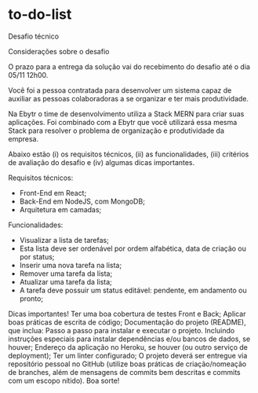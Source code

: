 # to-do-list
Desafio técnico

Considerações sobre o desafio

O prazo para a entrega da solução vai do recebimento do desafio até o dia 05/11 12h00.

Você foi a pessoa contratada para desenvolver um sistema capaz de auxiliar as pessoas colaboradoras a se organizar e ter mais produtividade.

Na Ebytr o time de desenvolvimento utiliza a Stack MERN para criar suas aplicações. Foi combinado com a Ebytr que você utilizará essa mesma Stack para resolver o problema de organização e produtividade da empresa.

Abaixo estão (i) os requisitos técnicos, (ii) as funcionalidades, (iii) critérios de avaliação do desafio e (iv) algumas dicas importantes.

Requisitos técnicos:
* Front-End em React;
* Back-End em NodeJS, com MongoDB;
* Arquitetura em camadas;

Funcionalidades:
* Visualizar a lista de tarefas;
* Esta lista deve ser ordenável por ordem alfabética, data de criação ou por status;
* Inserir uma nova tarefa na lista;
* Remover uma tarefa da lista;
* Atualizar uma tarefa da lista;
* A tarefa deve possuir um status editável: pendente, em andamento ou pronto;


Dicas importantes!
Ter uma boa cobertura de testes Front e Back;
Aplicar boas práticas de escrita de código;
Documentação do projeto (README), que inclua:
Passo a passo para instalar e executar o projeto. Incluindo instruções especiais para instalar dependências e/ou bancos de dados, se houver;
Endereço da aplicação no Heroku, se houver (ou outro serviço de deployment);
Ter um linter configurado;
O projeto deverá ser entregue via repositório pessoal no GitHub (utilize boas práticas de criação/nomeação de branches, além de mensagens de commits bem descritas e commits com um escopo nítido).
Boa sorte!
